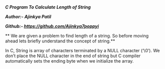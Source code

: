 ***C Program To Calculate Length of String***

***Author:- Ajinkya Patil***

***Github:- https://github.com/Ajinkya7poppyi***

** We are given a problem to find length of a string. So before moving ahead lets briefly understand the concept of string.**

In C, String is array of characters terminated by a NULL character (‘\0’).  We don’t place the NULL character in the end of string but C compiler automatically sets the ending byte when we initialize the array.
